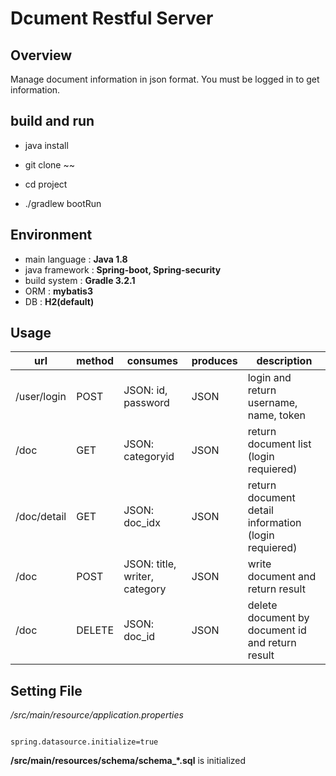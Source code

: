 # Dcument Restful Server

## Overview

Manage document information in json format.
You must be logged in to get information.


## build and run 
- java install

- git clone ~~
- cd project  
- ./gradlew bootRun

## Environment

- main language : **Java 1.8**
- java framework : **Spring-boot, Spring-security**
- build system : **Gradle 3.2.1**
- ORM : **mybatis3**
- DB : **H2(default)**

## Usage

| url         | method | consumes                       | produces | description                              |
| ----------- | ------ | ------------------------------ | -------- | ---------------------------------------- |
| /user/login | POST   | JSON: id, password             | JSON     | login and return username, name, token   |
| /doc        | GET    | JSON: categoryid               | JSON     | return document list (login requiered)   |
| /doc/detail | GET    | JSON: doc_idx                  | JSON     | return document detail information (login requiered) |
| /doc        | POST   | JSON:  title, writer, category | JSON     | write document and return result         |
| /doc        | DELETE | JSON: doc_id                   | JSON     | delete document by document id  and return result |

## Setting File

*/src/main/resource/application.properties*

```

spring.datasource.initialize=true

```

**/src/main/resources/schema/schema_*.sql** is initialized
